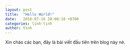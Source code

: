 ```yaml
---
layout: post
title:  "Hello World!"
date:   2016-07-16 20:08:18 +0700
categories: linh-tinh
author: Vinh
---
```


Xin chào các bạn, đây là bài viết đầu tiên trên blog này nè.
